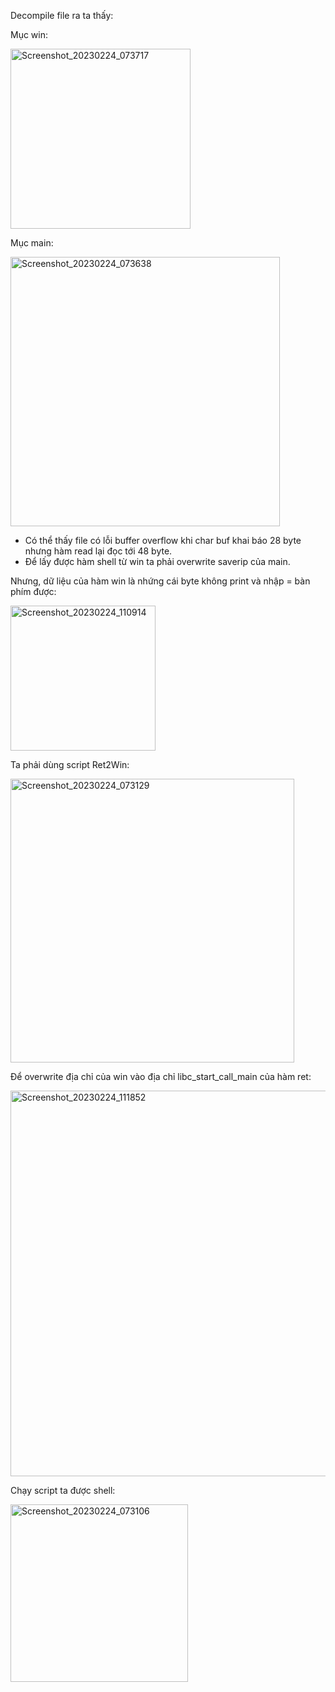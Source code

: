Decompile file ra ta thấy:

Mục win:

<img width="288" alt="Screenshot_20230224_073717" src="https://user-images.githubusercontent.com/125690279/221180957-227b7072-e824-4a6f-bbf7-9a2e911b0036.png">

Mục main:

<img width="431" alt="Screenshot_20230224_073638" src="https://user-images.githubusercontent.com/125690279/221180965-fe2d0aae-8f7b-444f-aeab-b5deb753fd31.png">

- Có thể thấy file có lỗi buffer overflow khi char buf khai báo 28 byte nhưng hàm read lại đọc tới 48 byte.
- Để lấy được hàm shell từ win ta phải overwrite saverip của main.

Nhưng, dữ liệu của hàm win là nhứng cái byte không print và nhập = bàn phím được:

<img width="232" alt="Screenshot_20230224_110914" src="https://user-images.githubusercontent.com/125690279/221228441-0f756e27-38db-4f7d-a7f3-410b72fe4022.png">

Ta phải dùng script Ret2Win:

<img width="454" alt="Screenshot_20230224_073129" src="https://user-images.githubusercontent.com/125690279/221180989-64d43d73-3a31-428d-9a42-fc82bd7feeba.png">

Để overwrite địa chỉ của win vào địa chỉ libc_start_call_main của hàm ret:

<img width="617" alt="Screenshot_20230224_111852" src="https://user-images.githubusercontent.com/125690279/221230872-0ff65f52-999f-4e71-b3b8-835353af4f08.png">

Chạy script ta được shell:

<img width="284" alt="Screenshot_20230224_073106" src="https://user-images.githubusercontent.com/125690279/221231197-d0682fea-d2d8-42c1-90ea-43b75d15dc15.png">
